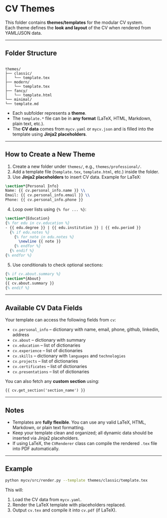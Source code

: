 # CV Themes

This folder contains **themes/templates** for the modular CV system.  
Each theme defines the **look and layout** of the CV when rendered from YAML/JSON data.  

---

## Folder Structure

```

themes/
├── classic/
│   └── template.tex
├── modern/
│   └── template.tex
├── fancy/
│   └── template.html
└── minimal/
└── template.md

````

- Each subfolder represents a **theme**.
- The `template.*` file can be in **any format** (LaTeX, HTML, Markdown, plain text, etc.).
- The **CV data** comes from `mycv.yaml` or `mycv.json` and is filled into the template using **Jinja2 placeholders**.

---

## How to Create a New Theme

1. Create a new folder under `themes/`, e.g., `themes/professional/`.
2. Add a template file (`template.tex`, `template.html`, etc.) inside the folder.
3. Use **Jinja2 placeholders** to insert CV data. Example for LaTeX:

```latex
\section*{Personal Info}
Name: {{ cv.personal_info.name }} \\
Email: {{ cv.personal_info.email }} \\
Phone: {{ cv.personal_info.phone }}
````

4. Loop over lists using `{% for ... %}`:

```latex
\section*{Education}
{% for edu in cv.education %}
- {{ edu.degree }} | {{ edu.institution }} | {{ edu.period }}
  {% if edu.notes %}
    {% for note in edu.notes %}
      \newline {{ note }}
    {% endfor %}
  {% endif %}
{% endfor %}
```

5. Use conditionals to check optional sections:

```latex
{% if cv.about.summary %}
\section*{About}
{{ cv.about.summary }}
{% endif %}
```

---

## Available CV Data Fields

Your template can access the following fields from `cv`:

* `cv.personal_info` – dictionary with name, email, phone, github, linkedin, address
* `cv.about` – dictionary with summary
* `cv.education` – list of dictionaries
* `cv.experience` – list of dictionaries
* `cv.skills` – dictionary with `languages` and `technologies`
* `cv.projects` – list of dictionaries
* `cv.certificates` – list of dictionaries
* `cv.presentations` – list of dictionaries

You can also fetch any **custom section** using:

```jinja
{{ cv.get_section('section_name') }}
```

---

## Notes

* Templates are **fully flexible**. You can use any valid LaTeX, HTML, Markdown, or plain text formatting.
* Keep your template clean and organized; all dynamic data should be inserted via Jinja2 placeholders.
* If using LaTeX, the `CVRenderer` class can compile the rendered `.tex` file into PDF automatically.

---

## Example

```bash
python mycv/src/render.py --template themes/classic/template.tex
```

This will:

1. Load the CV data from `mycv.yaml`.
2. Render the LaTeX template with placeholders replaced.
3. Output `cv.tex` and compile it into `cv.pdf` (if LaTeX).

```
```
